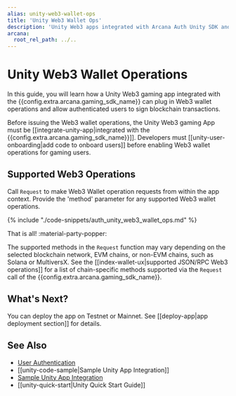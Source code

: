 ```yaml
---
alias: unity-web3-wallet-ops
title: 'Unity Web3 Wallet Ops'
description: 'Unity Web3 apps integrated with Arcana Auth Unity SDK and can enable  Web3 wallet operations for selected chains via Request call.'
arcana:
  root_rel_path: ../..
---
```


# Unity Web3 Wallet Operations

In this guide, you will learn how a Unity Web3 gaming app integrated with the {{config.extra.arcana.gaming_sdk_name}} can plug in Web3 wallet operations and allow authenticated users to sign blockchain transactions.

Before issuing the Web3 wallet operations, the Unity Web3 gaming App must be [[integrate-unity-app|integrated with the {{config.extra.arcana.gaming_sdk_name}}]]. Developers must [[unity-user-onboarding|add code to onboard users]] before enabling Web3 wallet operations for gaming users.

## Supported Web3 Operations

Call `Request` to make Web3 Wallet operation requests from within the app context. Provide the 'method' parameter for any supported Web3 wallet operations.

{% include "./code-snippets/auth_unity_web3_wallet_ops.md" %}

That is all! :material-party-popper:

The supported methods in the `Request` function may vary depending on the selected blockchain network, EVM chains, or non-EVM chains, such as Solana or MultiversX. See the [[index-wallet-ux|supported JSON/RPC Web3 operations]] for a list of chain-specific methods supported via the `Request` call of the {{config.extra.arcana.gaming_sdk_name}}.

## What's Next?

You can deploy the app on Testnet or Mainnet. See [[deploy-app|app deployment section]] for details.

## See Also

* [User Authentication]({{page.meta.arcana.root_rel_path}}/concepts/authtype/arcanaauth.md)
* [[unity-code-sample|Sample Unity App Integration]]
* [Sample Unity App Integration](https://github.com/arcana-network/auth-examples)
* [[unity-quick-start|Unity Quick Start Guide]]
